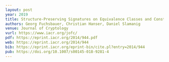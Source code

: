 ```yaml
---
layout: post
year: 2019
title: Structure-Preserving Signatures on Equivalence Classes and Constant-Size Anonymous Credentials
authors: Georg Fuchsbauer, Christian Hanser, Daniel Slamanig
venue: Journal of Cryptology
vurl: https://www.iacr.org/jofc/
pdf: https://eprint.iacr.org/2014/944.pdf
web: https://eprint.iacr.org/2014/944
bib: https://eprint.iacr.org/eprint-bin/cite.pl?entry=2014/944
pub: https://doi.org/10.1007/s00145-018-9281-4
---
```


